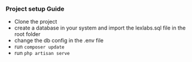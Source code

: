 ### Project setup Guide
- Clone the project
- create a database in your system and import the lexlabs.sql file in the root folder
- change the db config in the .env file
- run  `composer update`
- run `php artisan serve` 
